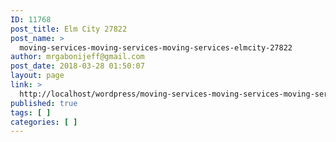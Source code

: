 ```yaml
---
ID: 11768
post_title: Elm City 27822
post_name: >
  moving-services-moving-services-moving-services-elmcity-27822
author: mrgabonijeff@gmail.com
post_date: 2018-03-28 01:50:07
layout: page
link: >
  http://localhost/wordpress/moving-services-moving-services-moving-services-elmcity-27822/
published: true
tags: [ ]
categories: [ ]
---
```

